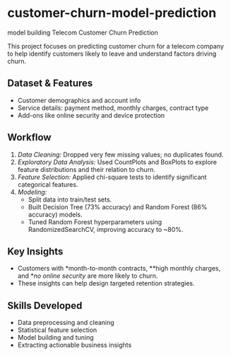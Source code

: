 # customer-churn-model-prediction
model building
Telecom Customer Churn Prediction

This project focuses on predicting customer churn for a telecom company to help identify customers likely to leave and understand factors driving churn.

## Dataset & Features

- Customer demographics and account info
- Service details: payment method, monthly charges, contract type
- Add-ons like online security and device protection

## Workflow

1. *Data Cleaning:* Dropped very few missing values; no duplicates found.
2. *Exploratory Data Analysis:* Used CountPlots and BoxPlots to explore feature distributions and their relation to churn.
3. *Feature Selection:* Applied chi-square tests to identify significant categorical features.
4. *Modeling:*  
   - Split data into train/test sets.  
   - Built Decision Tree (73% accuracy) and Random Forest (86% accuracy) models.  
   - Tuned Random Forest hyperparameters using RandomizedSearchCV, improving accuracy to ~80%.

## Key Insights

- Customers with *month-to-month contracts, **high monthly charges, and **no online security* are more likely to churn.
- These insights can help design targeted retention strategies.

## Skills Developed

- Data preprocessing and cleaning
- Statistical feature selection
- Model building and tuning
- Extracting actionable business insights
